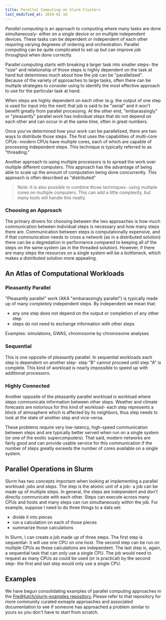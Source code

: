```yaml
---
title: Parallel Computing on Slurm Clusters
last_modified_at: 2019-01-10
---
```


_Parallel computing_ is an approach to computing where many tasks are done
simultaneously- either on a single device or on multiple independent devices.
These tasks can be dependent or independent of each other requiring varying
degreees of ordering and orchestration.  Parallel computing can be quite
complicated to set up but can improve job throughput when done correctly. 

Parallel computing starts with breaking a larger task into smaller steps- the
"size" and relationship of those steps is highly dependent on the task
at hand but determines much about how the job can be "parallelized". Because of the variety of approaches to large tasks, often there can be multiple strategies to consider using to identify the most effective approach to use for the particular task at hand. 

When steps are highly dependent on each other (e.g. the output of one step is used
for input into the next) that job is said to be "serial" and it won't benefit
greatly from parallel processing.  At the other end, "embarassingly" or
"pleasantly" parallel work has individual steps that do not depend on each
other and can occur in at the same time, often in great numbers. 

Once you've determined how your work can be parallelized, there are two ways
to distribute those steps.  The first uses the capabilities of multi-core
CPUs- modern CPUs have multiple cores, each of which are capable of processing
independent steps.  This technique is typically referred to as "threading."

Another approach to using multiple processors is to spread the work over
multiple different computers.  This approach has the advantage of being
able to scale up the amount of computation being done concurrently.  This
approach is often described as "distributed"

> Note: It is also possible to combine those techniques- using multiple cores on multiple computers.  This can add a little complexity, but many tools will handle this neatly.

### Choosing an Approach

The primary drivers for choosing between the two approaches is how much communication
between individual steps is necessary and how many steps there are.
Communication between steps is computationally expensive, and if that communication needs to
cross a network (as in a distributed solution) there can be a degredation in
performance compared to keeping all of the steps on the same system (as in
the threaded solution).  However, if there are many steps the resources on a
single system will be a bottleneck, which makes a distributed solution more
appealing.

## An Atlas of Computational Workloads

### Pleasantly Parallel

"Pleasantly parallel" work (AKA "embarassingly parallel") is typically made up
of many _completely_ independent steps.  By independent we mean that:

  - any one step does not depend on the output or completion of any other step
  - steps do not need to exchange information with other steps

Examples: simulations, GWAS, chromosome by chromosome analyses

### Sequential

This is one opposite of pleasantly parallel.  In sequential workloads each step
is dependent on another step- step "B" cannot proceed until step "A" is
complete. This kind of workload is nearly impossible to speed up with
additional processors.

### Highly Connected

Another opposite of the pleasantly parallel workload is workload where steps
communicate information between other steps.  Weather and climate forecasts are
notorious for this kind of workload- each step represents a block of atmosphere
which is affected by its neighbors, thus step needs to look at the state of
another step and vice-versa.

These problems require very low-latency, high-speed communication between steps
and are typically better served when run on a single system (or one of the
exotic supercomputers).  That said, modern networks are fairly good and can
provide usable service for this communication if the number of steps greatly
exceeds the number of cores available on a single system.

## Parallel Operations in Slurm

Slurm has two concepts important when looking at implementing a parallel
workload: _jobs_ and _steps_.  The step is the atomic unit of a job- a job can
be made up of multiple steps.  In general, the steps are independent and don't
directly communicate with each other. Steps can execute across many CPUs and
hosts and many steps can run simultaneously within the job. For example,
suppose I need to do three things to a data set:

 - divide it into pieces
 - run a calculation on each of those pieces
 - summarize those calculations

In Slurm, I can create a job made up of three steps.  The first step is
sequential- it will use one CPU on one host.  The second step can be run on
multiple CPUs as these calculations are independent.  The last step is, again,
a sequential task that can only use a single CPU.  The job would need to
request as many CPUs as could be used (or is practical) by the second step- the
first and last step would only use a single CPU.


## Examples
We have begun consolidating examples of parallel computing approaches in the [FredHutch/slurm-examples repository.](https://github.com/FredHutch/slurm-examples)  Please refer to that repository for more community curated exmaple approaches and associated documentation to see if someone has approached a problem similar to yours so you don't have to start from scratch.    

